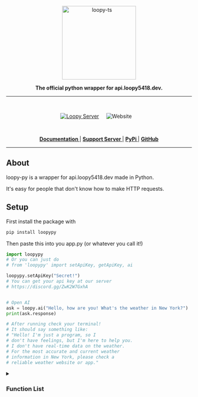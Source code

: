 <p align="center">
  <a href="https://api.loopy5418.dev/">
    <img width="200" src="https://cdn.discordapp.com/icons/1365258638222164008/b0ac96e1df99c594cfd6ccb5d435f618.webp" alt="loopy-ts">
  </a>
</p>

<div align="center">
  <b>The official python wrapper for api.loopy5418.dev.</b>
</div>

---

<br/>

<div align="center">

[![Loopy Server][loopy-ts-server]][loopy-ts-server-url] &nbsp; &nbsp;
![Website](https://img.shields.io/website?url=https%3A%2F%2Fapi.loopy5418.dev%2F&label=api.loopy5418.dev) &nbsp; &nbsp;

[loopy-ts-server]: https://img.shields.io/discord/1365258638222164008?color=5865F2&logo=discord&logoColor=white

[loopy-ts-server-url]: https://discord.gg/ZwK2W7GxhA

  </div>

<br />

<div align = "center">

**[ Documentation ](https://api.loopy5418.dev/)** | **[ Support Server ](https://discord.gg/ZwK2W7GxhA)** | **[ PyPi ](https://pypi.org/project/loopypy/)** | **[ GitHub ](https://github.com/api-loopy5418-dev/loopypy)**

</div>

---

## About

loopy-py is a wrapper for api.loopy5418.dev made in Python.

It's easy for people that don't know how to make HTTP requests.

## Setup

First install the package with 
```bash
pip install loopypy
```

Then paste this into you app.py (or whatever you call it!)
```python
import loopypy
# Or you can just do 
# from 'loopypy' import setApiKey, getApiKey, ai

loopypy.setApiKey("Secret!")
# You can get your api key at our server
# https://discord.gg/ZwK2W7GxhA


# Open AI
ask = loopy.ai("Hello, how are you! What's the weather in New York?")
print(ask.response)

# After running check your terminal!
# It should say something like:
# "Hello! I'm just a program, so I 
# don't have feelings, but I'm here to help you. 
# I don't have real-time data on the weather. 
# For the most accurate and current weather 
# information in New York, please check a 
# reliable weather website or app."
```


<details>
  <summary><h3>Function List</h3></summary>

|Name|Description|API Key|
|----|-----------|-------|
|`setApiKey(key)`|Sets the API key for automated gathering later on.|x|
|`getApiKey()`|Returns the API key|Required|
|`ai(prompt, speed)`|Uses the /openai/text endpoint to generate text from ChatGPT.|Required|
|`owoify(text)`|Owoifies the text and returns it|Optional|
|`emojify(text)`|Turns the text into regional indicators in Discord format.|Optional|
|`qr(data)`|Turns the given data into a QR code and returns the image buffer.|Required|
|`currency(base, target, amount)`|Converts  one currency to another.|Required|
|`seconds_to_time(seconds)`|Converts given seconds into formatted time (HH\:MM:SS)|Optional|
|`pick(*args)`|Picks an option off of the given ones.|Optional|
|`ascii_art(text)`|Returns multiline ascii art off of the given text.|Optional|
|`Coming Soon`|More functions are coming soon.|
 </summary>
</details>